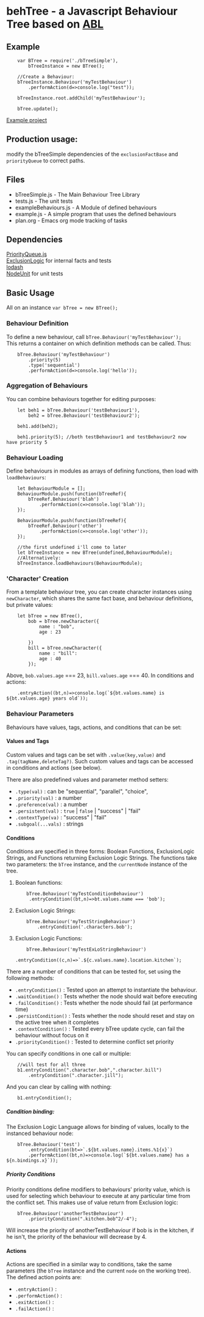 # behTree - a Javascript Behaviour Tree based on [ABL](https://abl.soe.ucsc.edu/index.php/Main_Page)

## Example
```
    var BTree = require('./bTreeSimple'),
        bTreeInstance = new BTree();
    
    //Create a Behaviour:
    bTreeInstance.Behaviour('myTestBehaviour')
        .performAction(d=>console.log("test"));
        
    bTreeInstance.root.addChild('myTestBehaviour');
    
    bTree.update();
```

[Example project](https://github.com/jgrey4296/aiOnHexBoard)


## Production usage:
modify the bTreeSimple dependencies of the `exclusionFactBase` and `priorityQueue` to correct paths.
    

## Files
* bTreeSimple.js - The Main Behaviour Tree Library
* tests.js - The unit tests
* exampleBehaviours.js - A Module of defined behaviours
* example.js - A simple program that uses the defined behaviours
* plan.org - Emacs org mode tracking of tasks

## Dependencies
[PriorityQueue.js](https://github.com/jgrey4296/priorityQueue.js)  
[ExclusionLogic](http://github.com/jgrey4296/exclusionLogic) for internal facts and tests  
[lodash](https://lodash.com/)  
[NodeUnit](https://github.com/caolan/nodeunit) for unit tests  

## Basic Usage
All on an instance `var bTree = new BTree();`

### Behaviour Definition
To define a new behaviour, call `bTree.Behaviour('myTestBehaviour');`  
This returns a container on which definition methods can be called.
Thus:
```
    bTree.Behaviour('myTestBehaviour')
        .priority(5)
        .type('sequential')
        .performAction(d=>console.log('hello'));
```

### Aggregation of Behaviours
You can combine behaviours together for editing purposes:
```
    let beh1 = bTree.Behaviour('testBehaviour1'),
        beh2 = bTree.Behaviour('testBehaviour2');
        
    beh1.add(beh2);
    
    beh1.priority(5); //both testBehaviour1 and testBehaviour2 now have priority 5
```

### Behaviour Loading
Define behaviours in modules as arrays of defining functions, then load with `loadBehaviours`:
```
    let BehaviourModule = [];
    BehaviourModule.push(function(bTreeRef){
        bTreeRef.Behaviour('blah')
            .performAction(c=>console.log('blah'));
    });

    BehaviourModule.push(function(bTreeRef){
        bTreeRef.Behaviour('other')
            .performAction(c=>console.log('other'));
    });

    //the first undefined i'll come to later
    let bTreeInstance = new BTree(undefined,BehaviourModule);
    //Alternatively:
    bTreeInstance.loadBehaviours(BehaviourModule);
```

### 'Character' Creation
From a template behaviour tree, you can create character instances using `newCharacter`,
which shares the same fact base, and behaviour definitions, but private values:
```
    let bTree = new BTree(),
        bob = bTree.newCharacter({
            name : "bob",
            age : 23
            
        })
        bill = bTree.newCharacter({
            name : "bill":
            age : 40
        });
```
Above, `bob.values.age` === 23, `bill.values.age` === 40. In conditions and actions:
```
    .entryAction((bt,n)=>console.log(`${bt.values.name} is ${bt.values.age} years old`));
```

### Behaviour Parameters
Behaviours have values, tags, actions, and conditions that can be set: 

#### Values and Tags
Custom values and tags can be set with `.value(key,value)` and `.tag(tagName,deleteTag?)`. 
Such custom values and tags can be accessed in conditions and actions (see below).  

There are also predefined values and parameter method setters:
- `.type(val)` : can be "sequential", "parallel", "choice",
- `.priority(val)` : a number
- `.preference(val)` : a number
- `.persistent(val)` : `true` | `false` | "success" | "fail"
- `.contextType(va)` : "success" | "fail"
- `.subgoal(...vals)` : strings

#### Conditions
Conditions are specified in three forms: Boolean Functions, ExclusionLogic Strings, and Functions returning
Exclusion Logic Strings. The functions take two parameters: the `bTree` instance, and the `currentNode` instance of the tree.  

1. Boolean functions:  
   ```
       bTree.Behaviour('myTestConditionBehaviour')
        .entryCondition((bt,n)=>bt.values.name === 'bob');
    ```

2. Exclusion Logic Strings:  
   ```
       bTree.Behaviour('myTestStringBehaviour')
           .entryCondition('.characters.bob');
   ```
3. Exclusion Logic Functions:  
   ```
       bTree.Behaviour('myTestExLoStringBehaviour')
           .entryCondition((c,n)=>`.${c.values.name}.location.kitchen`);
   ```

There are a number of conditions that can be tested for, set using the following methods:
- `.entryCondition()` : Tested upon an attempt to instantiate the behaviour.
- `.waitCondition()` : Tests whether the node should wait before executing
- `.failCondition()` : Tests whether the node should fail (at performance time)
- `.persistCondition()` : Tests whether the node should reset and stay on the active tree when it completes
- `.contextCondition()` : Tested every bTree update cycle, can fail the behaviour without focus on it
- `.priorityCondition()` : Tested to determine conflict set priority

You can specify conditions in one call or multiple:
```
    //will test for all three
    b1.entryCondition(".character.bob",".character.bill")
        .entryCondition(".character.jill");
```
And you can clear by calling with nothing:
```
    b1.entryCondition();
```

##### Condition binding:
The Exclusion Logic Language allows for binding of values, locally to the instanced behaviour node:
```
    bTree.Behaviour('test')
        .entryCondition(bt=>`.${bt.values.name}.items.%1{x}`)
        .performAction((bt,n)=>console.log(`${bt.values.name} has a ${n.bindings.x}`));
```

##### Priority Conditions
Priority conditions define modifiers to behaviours' priority value, which is used for selecting 
which behaviour to execute at any particular time from the conflict set.
This makes use of value return from Exclusion logic:
```
    bTree.Behaviour('anotherTestBehaviour')
        .priorityCondition(".kitchen.bob^2/-4");
```
Will increase the priority of anotherTestBehaviour if bob is in the kitchen, if he isn't, the priority of the behaviour will decrease by 4.

#### Actions
Actions are specified in a similar way to conditions, take the same parameters (the `bTree` instance and the current `node` on the working tree). 
The defined action points are:
- `.entryAction()` : 
- `.performAction()` : 
- `.exitAction()` : 
- `.failAction()` : 


